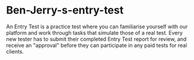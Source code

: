 # Ben-Jerry-s-entry-test
An Entry Test is a practice test where you can familiarise yourself with our platform and work through tasks that simulate those of a real test.
Every new tester has to submit their completed Entry Test report for review, and receive an "approval" before they can participate in any paid tests for real clients. 
